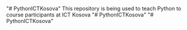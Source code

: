 "# PythonICTKosova" 
This repository is being used to teach Python to course participants at ICT Kosova 
"# PythonICTKosova" 
"# PythonICTKosova" 
